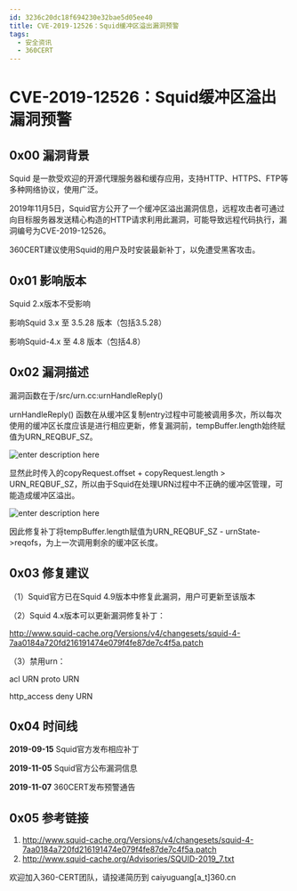 ```yaml
---
id: 3236c20dc18f694230e32bae5d05ee40
title: CVE-2019-12526：Squid缓冲区溢出漏洞预警
tags: 
  - 安全资讯
  - 360CERT
---
```


# CVE-2019-12526：Squid缓冲区溢出漏洞预警

0x00 漏洞背景
---------


Squid 是一款受欢迎的开源代理服务器和缓存应用，支持HTTP、HTTPS、FTP等多种网络协议，使用广泛。


2019年11月5日，Squid官方公开了一个缓冲区溢出漏洞信息，远程攻击者可通过向目标服务器发送精心构造的HTTP请求利用此漏洞，可能导致远程代码执行，漏洞编号为CVE-2019-12526。


360CERT建议使用Squid的用户及时安装最新补丁，以免遭受黑客攻击。


0x01 影响版本
---------


Squid 2.x版本不受影响


影响Squid 3.x 至 3.5.28 版本（包括3.5.28）


影响Squid-4.x 至 4.8 版本（包括4.8）


0x02 漏洞描述
---------


漏洞函数在于/src/urn.cc:urnHandleReply() 


urnHandleReply() 函数在从缓冲区复制entry过程中可能被调用多次，所以每次使用的缓冲区长度应该是进行相应更新，修复漏洞前，tempBuffer.length始终赋值为URN\_REQBUF\_SZ。


![enter description here](https://p403.ssl.qhimgs4.com/t013fb5acb047b3a8d8.png)


显然此时传入的copyRequest.offset + copyRequest.length > URN\_REQBUF\_SZ，所以由于Squid在处理URN过程中不正确的缓冲区管理，可能造成缓冲区溢出。


![enter description here](https://p403.ssl.qhimgs4.com/t01c78dddf4f9e82974.png)


因此修复补丁将tempBuffer.length赋值为URN\_REQBUF\_SZ - urnState->reqofs，为上一次调用剩余的缓冲区长度。


0x03 修复建议
---------


（1）Squid官方已在Squid 4.9版本中修复此漏洞，用户可更新至该版本


（2）Squid 4.x版本可以更新漏洞修复补丁：


<http://www.squid-cache.org/Versions/v4/changesets/squid-4-7aa0184a720fd216191474e079f4fe87de7c4f5a.patch>


（3）禁用urn：


acl URN proto URN


http\_access deny URN


0x04 时间线
--------


**2019-09-15** Squid官方发布相应补丁


**2019-11-05** Squid官方公布漏洞信息


**2019-11-07** 360CERT发布预警通告


0x05 参考链接
---------


1. <http://www.squid-cache.org/Versions/v4/changesets/squid-4-7aa0184a720fd216191474e079f4fe87de7c4f5a.patch>
2. <http://www.squid-cache.org/Advisories/SQUID-2019_7.txt>


欢迎加入360-CERT团队，请投递简历到 caiyuguang[a\_t]360.cn


